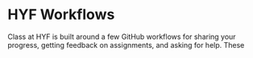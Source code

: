 # HYF Workflows

Class at HYF is built around a few GitHub workflows for sharing your progress, getting feedback on assignments, and asking for help. These

